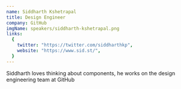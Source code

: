 ```yaml
---
name: Siddharth Kshetrapal
title: Design Engineer
company: GitHub
imgName: speakers/siddharth-kshetrapal.png
links:
  {
    twitter: "https://twitter.com/siddharthkp",
    website: "https://www.sid.st/",
  }
---
```


Siddharth loves thinking about components, he works on the design engineering team at GitHub
